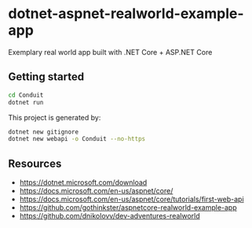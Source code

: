 # dotnet-aspnet-realworld-example-app
Exemplary real world app built with .NET Core + ASP.NET Core

## Getting started
```bash
cd Conduit
dotnet run
```

This project is generated by:
```bash
dotnet new gitignore
dotnet new webapi -o Conduit --no-https
```

## Resources
- https://dotnet.microsoft.com/download
- https://docs.microsoft.com/en-us/aspnet/core/
- https://docs.microsoft.com/en-us/aspnet/core/tutorials/first-web-api
- https://github.com/gothinkster/aspnetcore-realworld-example-app
- https://github.com/dnikolovv/dev-adventures-realworld
